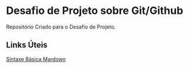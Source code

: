 # Desafio de Projeto sobre Git/Github
Repositório Criado para o Desafio de Projeto.

## Links Úteis
[Sintaxe Básica Mardown](https://www.markdownguide.org/basic-syntax/)
